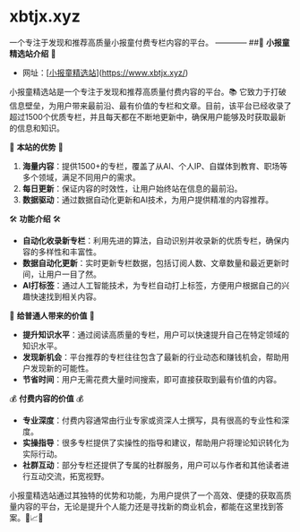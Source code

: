# xbtjx.xyz
一个专注于发现和推荐高质量小报童付费专栏内容的平台。
————
##🌟 **小报童精选站介绍** 🌟

- 网址：[[小报童精选站](https://www.xbtjx.xyz/)](https://www.xbtjx.xyz/)


小报童精选站是一个专注于发现和推荐高质量付费内容的平台。📚 它致力于打破信息壁垒，为用户带来最前沿、最有价值的专栏和文章。目前，该平台已经收录了超过1500个优质专栏，并且每天都在不断地更新中，确保用户能够及时获取最新的信息和知识。

🚀 **本站的优势** 🚀

1. **海量内容**：提供1500+的专栏，覆盖了从AI、个人IP、自媒体到教育、职场等多个领域，满足不同用户的需求。
2. **每日更新**：保证内容的时效性，让用户始终站在信息的最前沿。
3. **数据驱动**：通过数据自动化更新和AI技术，为用户提供精准的内容推荐。

🛠️ **功能介绍** 🛠️

- **自动化收录新专栏**：利用先进的算法，自动识别并收录新的优质专栏，确保内容的多样性和丰富性。
- **数据自动化更新**：实时更新专栏数据，包括订阅人数、文章数量和最近更新时间，让用户一目了然。
- **AI打标签**：通过人工智能技术，为专栏自动打上标签，方便用户根据自己的兴趣快速找到相关内容。

🌈 **给普通人带来的价值** 🌈

- **提升知识水平**：通过阅读高质量的专栏，用户可以快速提升自己在特定领域的知识水平。
- **发现新机会**：平台推荐的专栏往往包含了最新的行业动态和赚钱机会，帮助用户发现新的可能性。
- **节省时间**：用户无需花费大量时间搜索，即可直接获取到最有价值的内容。

💰 **付费内容的价值** 💰

- **专业深度**：付费内容通常由行业专家或资深人士撰写，具有很高的专业性和深度。
- **实操指导**：很多专栏提供了实操性的指导和建议，帮助用户将理论知识转化为实际行动。
- **社群互动**：部分专栏还提供了专属的社群服务，用户可以与作者和其他读者进行互动交流，拓宽视野。

小报童精选站通过其独特的优势和功能，为用户提供了一个高效、便捷的获取高质量内容的平台，无论是提升个人能力还是寻找新的商业机会，都能在这里找到答案。🎯📈🚀
